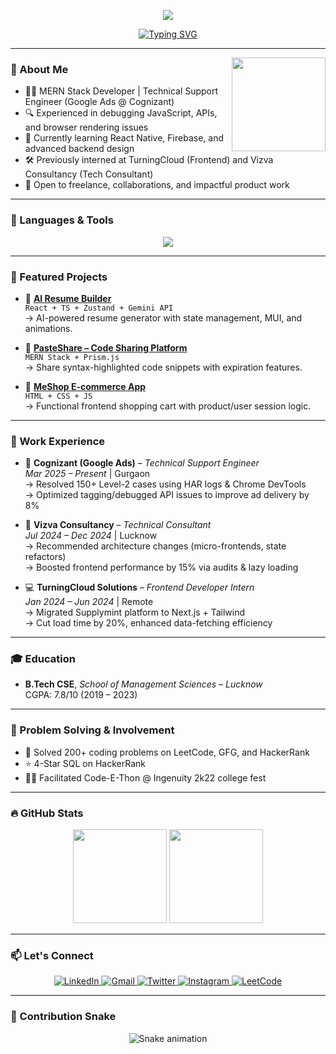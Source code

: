 <!-- Banner -->
<p align="center">
  <img src="https://capsule-render.vercel.app/api?type=waving&height=192&color=gradient&text=Amit%20Sharma&reversal=false&textBg=false&fontAlign=50&fontAlignY=39&animation=twinkling" />
</p>

<!-- Typing SVG -->
<p align="center">
  <a href="https://github.com/amitxharma">
    <img src="https://readme-typing-svg.herokuapp.com?font=Fira+Code&size=24&pause=1000&color=40EDF7&center=true&vCenter=true&width=435&lines=Hi+%F0%9F%91%8B%2C+I'm+Amit+Sharma!;MERN+Developer+%7C+%Full-Stack+Project+Builder+%26+Tech+Enthusiast" alt="Typing SVG" />
  </a>
</p>

---

<img align="right" height="150" src="https://user-images.githubusercontent.com/74038190/225813708-98b745f2-7d22-48cf-9150-083f1b00d6c9.gif" />

### 🚀 About Me

- 👨‍💻 MERN Stack Developer | Technical Support Engineer (Google Ads @ Cognizant)
- 🔍 Experienced in debugging JavaScript, APIs, and browser rendering issues
- 🌱 Currently learning React Native, Firebase, and advanced backend design
- 🛠️ Previously interned at TurningCloud (Frontend) and Vizva Consultancy (Tech Consultant)
- 🤝 Open to freelance, collaborations, and impactful product work

---

### 🧠 Languages & Tools

<div align="center">
  <img src="https://skillicons.dev/icons?i=html,css,js,ts,react,nextjs,nodejs,express,mongodb,cpp,java,python,git,github,firebase,tailwind,materialui,figma,vscode,linux,vercel,postman" />
</div>

---

### 📌 Featured Projects

- 🔗 [**AI Resume Builder**](https://resume-builder-eosin-eight.vercel.app)  
  `React + TS + Zustand + Gemini API`  
  → AI-powered resume generator with state management, MUI, and animations.

- 🔗 [**PasteShare – Code Sharing Platform**](https://p-fawn.vercel.app)  
  `MERN Stack + Prism.js`  
  → Share syntax-highlighted code snippets with expiration features.

- 🔗 [**MeShop E-commerce App**](https://shopping-brown-chi.vercel.app)  
  `HTML + CSS + JS`  
  → Functional frontend shopping cart with product/user session logic.

---

### 💼 Work Experience

- 🏢 **Cognizant (Google Ads)** – _Technical Support Engineer_  
  _Mar 2025 – Present_ | Gurgaon  
  → Resolved 150+ Level-2 cases using HAR logs & Chrome DevTools  
  → Optimized tagging/debugged API issues to improve ad delivery by 8%

- 🧠 **Vizva Consultancy** – _Technical Consultant_  
  _Jul 2024 – Dec 2024_ | Lucknow  
  → Recommended architecture changes (micro-frontends, state refactors)  
  → Boosted frontend performance by 15% via audits & lazy loading

- 💻 **TurningCloud Solutions** – _Frontend Developer Intern_  
  _Jan 2024 – Jun 2024_ | Remote  
  → Migrated Supplymint platform to Next.js + Tailwind  
  → Cut load time by 20%, enhanced data-fetching efficiency

---

### 🎓 Education

- **B.Tech CSE**, *School of Management Sciences – Lucknow*  
  CGPA: 7.8/10 (2019 – 2023)

---

### 🧩 Problem Solving & Involvement

- 🧠 Solved 200+ coding problems on LeetCode, GFG, and HackerRank  
- ⭐ 4-Star SQL on HackerRank  
- 🧑‍🏫 Facilitated Code-E-Thon @ Ingenuity 2k22 college fest

---

### 🔥 GitHub Stats

<div align="center">
  <img src="https://github-readme-stats.vercel.app/api?username=amitxharma&show_icons=true&theme=tokyonight&count_private=true" height="150" />
  <img src="https://github-readme-stats.vercel.app/api/top-langs/?username=amitxharma&layout=compact&theme=tokyonight" height="150" />
</div>

---

### 📫 Let's Connect

<p align="center">
  <a href="https://www.linkedin.com/in/amit-sharma-787b871b4/" target="_blank">
    <img src="https://img.shields.io/badge/Amit Sharma-LinkedIn-0077B5?style=for-the-badge&logo=linkedin&logoColor=white" alt="LinkedIn" />
  </a>      
  <a href="mailto:amit.work777@gmail.com" target="_blank">
    <img src="https://img.shields.io/badge/amit.work777@gmail.com-Gmail-D14836?style=for-the-badge&logo=gmail&logoColor=white" alt="Gmail" />
  </a> 
  <a href="https://twitter.com/amitsha73893300" target="_blank">
    <img src="https://img.shields.io/badge/@amitsha73893300-Twitter-1DA1F2?style=for-the-badge&logo=twitter&logoColor=white" alt="Twitter" />
  </a> 
  <a href="https://instagram.com/amitsharma498" target="_blank">
    <img src="https://img.shields.io/badge/@amitsharma498-Instagram-E4405F?style=for-the-badge&logo=instagram&logoColor=white" alt="Instagram" />
  </a>
  <a href="https://www.leetcode.com/amit_sharma498" target="_blank">
    <img src="https://img.shields.io/badge/amit_sharma498-LeetCode-FFA116?style=for-the-badge&logo=leetcode&logoColor=white" alt="LeetCode" />
  </a>
</p>

---

### 🐍 Contribution Snake

<p align="center">
  <img src="https://raw.githubusercontent.com/amitxharma/amitxharma/output/snake.svg" alt="Snake animation" />
</p>
